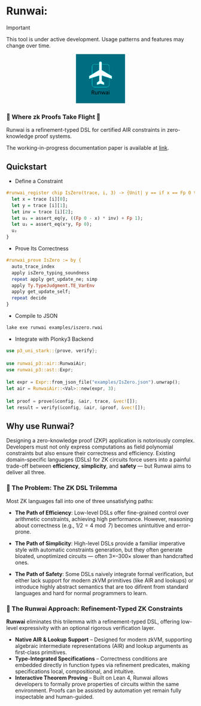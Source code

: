# Runwai:

> [!IMPORTANT]
> This tool is under active development. Usage patterns and features may change over time.

<p align="center">
    <img src="./img/logo-runway-drawio.svg" alt="Loda Logo" height="132">
</p>

<h3>🛬 Where zk Proofs Take Flight 🛫</h3>

Runwai is a refinement-typed DSL for certified AIR constraints in zero-knowledge proof systems.

The working-in-progress documentation paper is available at [link](https://drive.google.com/file/d/15s1s3ecBxd5B5Y06nsZ1sRocjB8CfwHK/view?usp=sharing).

## Quickstart

- Define a Constraint

```haskell
#runwai_register chip IsZero(trace, i, 3) -> {Unit| y == if x == Fp 0 then {Fp 1} else {Fp 0}} {
  let x = trace [i][0];
  let y = trace [i][1];
  let inv = trace [i][2];
  let u₁ = assert_eq(y, ((Fp 0 - x) * inv) + Fp 1);
  let u₂ = assert_eq(x*y, Fp 0);
  u₂
}
```

- Prove Its Correctness

```haskell
#runwai_prove IsZero := by {
  auto_trace_index
  apply isZero_typing_soundness
  repeat apply get_update_ne; simp
  apply Ty.TypeJudgment.TE_VarEnv
  apply get_update_self;
  repeat decide
}
```

- Compile to JSON

```bash
lake exe runwai examples/iszero.rwai
```

- Integrate with Plonky3 Backend

```rust
use p3_uni_stark::{prove, verify};

use runwai_p3::air::RunwaiAir;
use runwai_p3::ast::Expr;

let expr = Expr::from_json_file("examples/IsZero.json").unwrap();
let air = RunwaiAir::<Val>::new(expr, 3);

let proof = prove(&config, &air, trace, &vec![]);
let result = verify(&config, &air, &proof, &vec![]);
```

## Why use Runwai?

Designing a zero-knowledge proof (ZKP) application is notoriously complex. Developers must not only express computations as field polynomial constraints but also ensure their correctness and efficiency. Existing domain-specific languages (DSLs) for ZK circuits force users into a painful trade-off between **efficiency**, **simplicity**, and **safety** — but Runwai aims to deliver all three.

### 🧩 The Problem: The ZK DSL Trilemma

Most ZK languages fall into one of three unsatisfying paths:

- **The Path of Efficiency**: Low-level DSLs offer fine-grained control over arithmetic constraints, achieving high performance. However, reasoning about correctness (e.g., $1 / 2 = 4 \bmod 7$) becomes unintuitive and error-prone.

- **The Path of Simplicity**: High-level DSLs provide a familiar imperative style with automatic constraints generation, but they often generate bloated, unoptimized circuits — often 3×–300× slower than handcrafted ones.

- **The Path of Safety**: Some DSLs naively integrate formal verification, but either lack support for modern zkVM primitives (like AIR and lookups) or introduce highly abstract semantics that are too difirent from standard languages and hard for normal programmers to learn.

### 🧠 The Runwai Approach: Refinement-Typed ZK Constraints

**Runwai** eliminates this trilemma with a refinement-typed DSL, offering low-level expressivity with an optional rigorous verification layer.

- **Native AIR & Lookup Support** – Designed for modern zkVM, supporting algebraic intermediate representations (AIR) and lookup arguments as first-class primitives.
- **Type-Integrated Specifications** – Correctness conditions are embedded directly in function types via refinement predicates, making specifications local, compositional, and intuitive.
- **Interactive Theorem Proving** – Built on Lean 4, Runwai allows developers to formally prove properties of circuits within the same environment. Proofs can be assisted by automation yet remain fully inspectable and human-guided.
